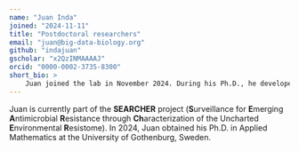 ```yaml
---
name: "Juan Inda"
joined: "2024-11-11"
title: "Postdoctoral researchers"
email: "juan@big-data-biology.org"
github: "indajuan"
gscholar: "x2QzINMAAAAJ"
orcid: "0000-0002-3735-8300"
short_bio: >
    Juan joined the lab in November 2024. During his Ph.D., he developed AI-based methods for the surveillance and diagnostics of antibiotic-resistant bacteria. 
---
```


Juan is currently part of the **SEARCHER** project (**S**urveillance for **E**merging **A**ntimicrobial **R**esistance through **Ch**aracterization of the Uncharted **E**nvironmental  **R**esistome). In 2024, Juan obtained his Ph.D. in Applied Mathematics at the University of Gothenburg, Sweden. 
